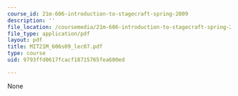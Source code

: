 ```yaml
---
course_id: 21m-606-introduction-to-stagecraft-spring-2009
description: ''
file_location: /coursemedia/21m-606-introduction-to-stagecraft-spring-2009/9793ffd0617fcacf18715765fea600ed_MIT21M_606s09_lec07.pdf
file_type: application/pdf
layout: pdf
title: MIT21M_606s09_lec07.pdf
type: course
uid: 9793ffd0617fcacf18715765fea600ed

---
```

None